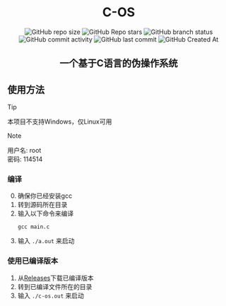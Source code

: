 <div align="center">

# C-OS
![GitHub repo size](https://img.shields.io/github/repo-size/Meltide/c-os)
![GitHub Repo stars](https://img.shields.io/github/stars/Meltide/c-os?style=flat)
![GitHub branch status](https://img.shields.io/github/checks-status/Meltide/c-os/main)
![GitHub commit activity](https://img.shields.io/github/commit-activity/t/Meltide/c-os)
![GitHub last commit](https://img.shields.io/github/last-commit/Meltide/c-os)
![GitHub Created At](https://img.shields.io/github/created-at/Meltide/c-os) 
## 一个基于C语言的伪操作系统

</div>

## 使用方法
> [!TIP]
> 本项目不支持Windows，仅Linux可用

> [!NOTE]
> 用户名: root<br>密码: 114514
### 编译
0. 确保你已经安装gcc
1. 转到源码所在目录
2. 输入以下命令来编译
   ```
   gcc main.c
   ```
3. 输入 `./a.out` 来启动
### 使用已编译版本
1. 从[Releases](https://github.com/Meltide/c-os/release)下载已编译版本
2. 转到已编译文件所在的目录
3. 输入 `./c-os.out` 来启动
